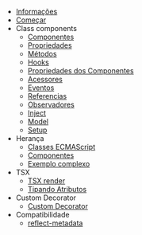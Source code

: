 - [Informações](/pt-br/readme.md)
- [Começar](/pt-br/quick-start/quick-start.md)
- Class components
    - [Componentes](/pt-br/class-component/component/component.md)
    - [Propriedades](/pt-br/class-component/property/property.md)
    - [Métodos](/pt-br/class-component/method/method.md)
    - [Hooks](/pt-br/class-component/hooks/hooks.md)
    - [Propriedades dos Componentes](/pt-br/class-component/component-property/component-property.md)
    - [Acessores](/pt-br/class-component/accessor/accessor.md)
    - [Eventos](/pt-br/class-component/event/event.md)
    - [Referencias](/pt-br/class-component/reference/reference.md)
    - [Observadores](/pt-br/class-component/watcher/watcher.md)
    - [Inject](/pt-br/class-component/injection/injection.md)
    - [Model](/pt-br/class-component/model/model.md)
    - [Setup](/pt-br/class-component/setup/setup.md)
- Herança
    - [Classes ECMAScript](/pt-br/inheritance/es-class/es-class.md)
    - [Componentes](/pt-br/inheritance/component/component.md)
    - [Exemplo complexo](/pt-br/inheritance/complex-example/complex-example.md)
- TSX
    - [TSX render](/pt-br/tsx/tsx-render/tsx-render.md)
    - [Tipando Atributos](/pt-br/tsx/attribute-types/attribute-types.md)
- Custom Decorator
    - [Custom Decorator](/pt-br/custom/custom.md)
- Compatibilidade
    - [reflect-metadata](/pt-br/compatibility/reflect-metadata/reflect-metadata.md)